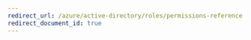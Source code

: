 ```yaml
---
redirect_url: /azure/active-directory/roles/permissions-reference
redirect_document_id: true
---
```

